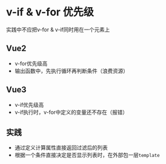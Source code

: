 # v-if & v-for 优先级

实践中不应把v-for & v-if同时用在一个元素上

## Vue2

- v-for优先级高
- 输出函数中，先执行循环再判断条件（浪费资源）

## Vue3

- v-if优先级高
- v-if执行时，v-for中定义的变量还不存在（报错）

## 实践

- 通过定义计算属性直接返回过滤后的列表
- 根据一个条件直接决定是否显示列表时，在外部包一层`template`